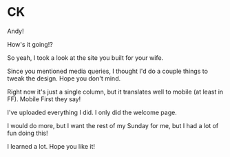 # CK

Andy!

How's it going!?

So yeah, I took a look at the site you built for your wife. 

Since you mentioned media queries, I thought I'd do a couple things to tweak the design. Hope you don't mind. 

Right now it's just a single column, but it translates well to mobile (at least in FF). Mobile First they say!

I've uploaded everything I did. I only did the welcome page.

I would do more, but I want the rest of my Sunday for me, but I had a lot of fun doing this! 

I learned a lot. Hope you like it!

